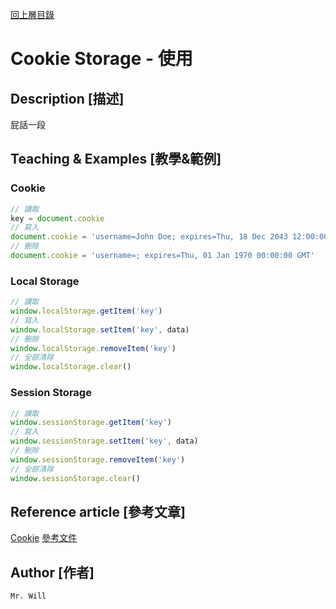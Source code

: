 [回上層目錄](../README.md)

# Cookie Storage - 使用

## **Description [描述]**
屁話一段

## **Teaching & Examples [教學&範例]**
### Cookie
```js
// 讀取
key = document.cookie
// 寫入
document.cookie = 'username=John Doe; expires=Thu, 18 Dec 2043 12:00:00 GMT; path=/'
// 刪除
document.cookie = 'username=; expires=Thu, 01 Jan 1970 00:00:00 GMT'
```

### Local Storage
```js
// 讀取
window.localStorage.getItem('key')
// 寫入
window.localStorage.setItem('key', data)
// 刪除
window.localStorage.removeItem('key')
// 全部清除
window.localStorage.clear()
```

### Session Storage
```js
// 讀取
window.sessionStorage.getItem('key')
// 寫入
window.sessionStorage.setItem('key', data)
// 刪除
window.sessionStorage.removeItem('key')
// 全部清除
window.sessionStorage.clear()
```

## **Reference article [參考文章]**
[Cookie](https://www.runoob.com/js/js-cookies.html)
[參考文件](網址)

## **Author [作者]**
`Mr. Will`
